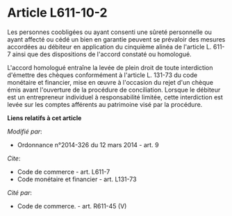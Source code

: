 # Article L611-10-2

Les personnes coobligées ou ayant consenti une sûreté personnelle ou ayant affecté ou cédé un bien en garantie peuvent se
prévaloir des mesures accordées au débiteur en application du cinquième alinéa de l'article L. 611-7 ainsi que des
dispositions de l'accord constaté ou homologué. 

L'accord homologué entraîne la levée de plein droit de toute interdiction d'émettre des chèques conformément à l'article L.
131-73 du code monétaire et financier, mise en œuvre à l'occasion du rejet d'un chèque émis avant l'ouverture de la procédure
de conciliation. Lorsque le débiteur est un entrepreneur individuel à responsabilité limitée, cette interdiction est levée
sur les comptes afférents au patrimoine visé par la procédure.

**Liens relatifs à cet article**

_Modifié par_:

  - Ordonnance n°2014-326 du 12 mars 2014 - art. 9

_Cite_:

  - Code de commerce - art. L611-7
  - Code monétaire et financier - art. L131-73

_Cité par_:

  - Code de commerce. - art. R611-45 (V)
